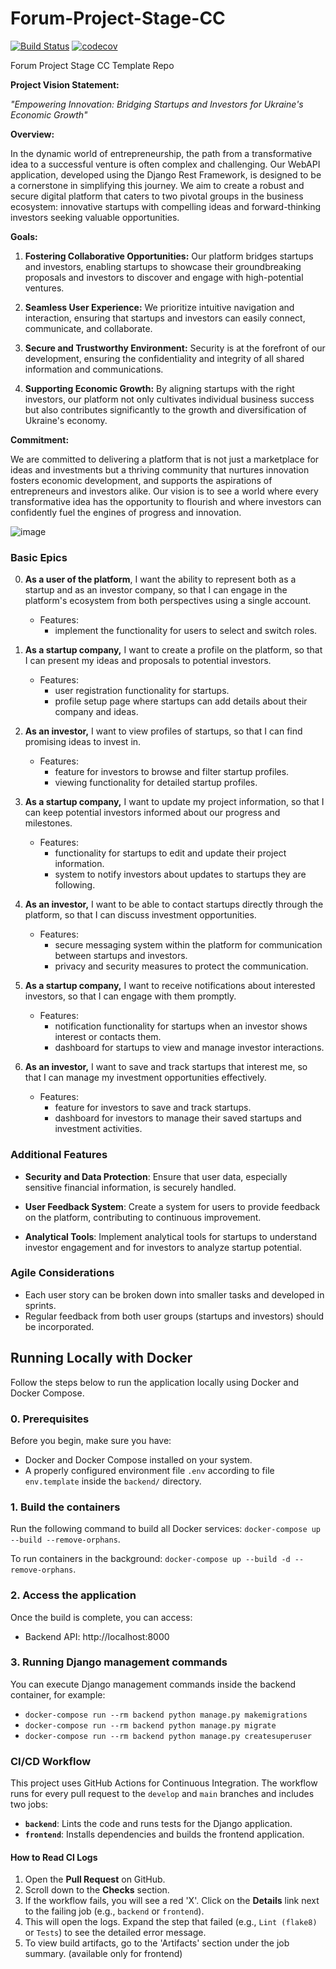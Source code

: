 # Forum-Project-Stage-CC
[![Build Status](https://github.com/Project-Stage-Academy/UA-4252-Python-FS/workflows/ci/badge.svg?branch=develop)](https://github.com/Project-Stage-Academy/UA-4252-Python-FS/actions)
[![codecov](https://codecov.io/gh/Project-Stage-Academy/UA-4252-Python-FS/branch/develop/graph/badge.svg)](https://codecov.io/gh/Project-Stage-Academy/UA-4252-Python-FS)

Forum Project Stage CC Template Repo

**Project Vision Statement:**

*"Empowering Innovation: Bridging Startups and Investors for Ukraine's Economic Growth"*

**Overview:**

In the dynamic world of entrepreneurship, the path from a transformative idea to a successful venture is often complex
and challenging. Our WebAPI application, developed using the Django Rest Framework, is designed to be a cornerstone in
simplifying this journey. We aim to create a robust and secure digital platform that caters to two pivotal groups in the
business ecosystem: innovative startups with compelling ideas and forward-thinking investors seeking valuable
opportunities.

**Goals:**

1. **Fostering Collaborative Opportunities:** Our platform bridges startups and investors, enabling startups to showcase
   their groundbreaking proposals and investors to discover and engage with high-potential ventures.

2. **Seamless User Experience:** We prioritize intuitive navigation and interaction, ensuring that startups and
   investors can easily connect, communicate, and collaborate.

3. **Secure and Trustworthy Environment:** Security is at the forefront of our development, ensuring the confidentiality
   and integrity of all shared information and communications.

4. **Supporting Economic Growth:** By aligning startups with the right investors, our platform not only cultivates
   individual business success but also contributes significantly to the growth and diversification of Ukraine's
   economy.

**Commitment:**

We are committed to delivering a platform that is not just a marketplace for ideas and investments but a thriving
community that nurtures innovation fosters economic development, and supports the aspirations of entrepreneurs and
investors alike. Our vision is to see a world where every transformative idea has the opportunity to flourish and where
investors can confidently fuel the engines of progress and innovation.

![image](https://github.com/mehalyna/Forum-Project-Stage-CC/assets/39273210/54b0de76-f6e3-4bf3-bf38-fb5bf1d1d63d)

### Basic Epics

0. **As a user of the platform**, I want the ability to represent both as a startup and as an investor company, so that
   I can engage in the platform's ecosystem from both perspectives using a single account.

    - Features:
        - implement the functionality for users to select and switch roles.

2. **As a startup company,** I want to create a profile on the platform, so that I can present my ideas and proposals to
   potential investors.

    - Features:
        - user registration functionality for startups.
        - profile setup page where startups can add details about their company and ideas.

3. **As an investor,** I want to view profiles of startups, so that I can find promising ideas to invest in.

    - Features:
        - feature for investors to browse and filter startup profiles.
        - viewing functionality for detailed startup profiles.

4. **As a startup company,** I want to update my project information, so that I can keep potential investors informed
   about our progress and milestones.

    - Features:
        - functionality for startups to edit and update their project information.
        - system to notify investors about updates to startups they are following.

5. **As an investor,** I want to be able to contact startups directly through the platform, so that I can discuss
   investment opportunities.

    - Features:
        - secure messaging system within the platform for communication between startups and investors.
        - privacy and security measures to protect the communication.

6. **As a startup company,** I want to receive notifications about interested investors, so that I can engage with them
   promptly.

    - Features:
        - notification functionality for startups when an investor shows interest or contacts them.
        - dashboard for startups to view and manage investor interactions.

7. **As an investor,** I want to save and track startups that interest me, so that I can manage my investment
   opportunities effectively.

    - Features:
        - feature for investors to save and track startups.
        - dashboard for investors to manage their saved startups and investment activities.

### Additional Features

- **Security and Data Protection**: Ensure that user data, especially sensitive financial information, is securely
  handled.

- **User Feedback System**: Create a system for users to provide feedback on the platform, contributing to continuous
  improvement.

- **Analytical Tools**: Implement analytical tools for startups to understand investor engagement and for investors to
  analyze startup potential.

### Agile Considerations

- Each user story can be broken down into smaller tasks and developed in sprints.
- Regular feedback from both user groups (startups and investors) should be incorporated.

## Running Locally with Docker

Follow the steps below to run the application locally using Docker and Docker Compose.

### 0. Prerequisites

Before you begin, make sure you have:

- Docker and Docker Compose installed on your system.
- A properly configured environment file `.env` according to file `env.template` inside the `backend/` directory.

### 1. Build the containers

Run the following command to build all Docker services:
`docker-compose up --build --remove-orphans`.

To run containers in the background:
`docker-compose up --build -d --remove-orphans`.

### 2. Access the application

Once the build is complete, you can access:

- Backend API: http://localhost:8000

### 3. Running Django management commands

You can execute Django management commands inside the backend container, for example:

- `docker-compose run --rm backend python manage.py makemigrations`
- `docker-compose run --rm backend python manage.py migrate`
- `docker-compose run --rm backend python manage.py createsuperuser`

### CI/CD Workflow

This project uses GitHub Actions for Continuous Integration. The workflow runs for every pull request to the `develop` and `main` branches and includes two jobs:

- **`backend`**: Lints the code and runs tests for the Django application.
- **`frontend`**: Installs dependencies and builds the frontend application.

#### How to Read CI Logs

1.  Open the **Pull Request** on GitHub.
2.  Scroll down to the **Checks** section.
3.  If the workflow fails, you will see a red 'X'. Click on the **Details** link next to the failing job (e.g., `backend` or `frontend`).
4.  This will open the logs. Expand the step that failed (e.g., `Lint (flake8)` or `Tests`) to see the detailed error message.
5.  To view build artifacts, go to the 'Artifacts' section under the job summary. (available only for frontend)
